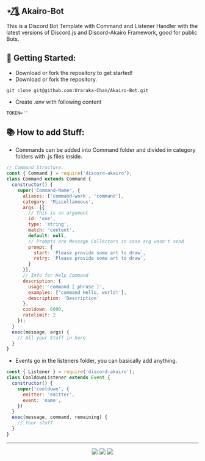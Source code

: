 ## ⋆˚🌺⃤ Akairo-Bot
This is a Discord Bot Template with Command and Listener Handler with the latest versions of Discord.js and Discord-Akairo Framework, good for public Bots.

## 📒 Getting Started:
* Download or fork the repository to get started!
* Download or fork the repository.
```
git clone git@github.com:Uraraka-Chan/Akairo-Bot.git
```
* Create .env with following content
````
TOKEN=''
````

## 📚 How to add Stuff:
* Commands can be added into Command folder and divided in category folders with .js files inside.
```js script
// Command Structure.
const { Command } = require('discord-akairo');
class Command extends Command {
  constructor() {
    super('Command-Name', {
      aliases: ['command-work', 'command'],
      category: 'Miscellaneous',
      args: [{ 
        // This is an argument
        id: 'one', 
        type: 'string', 
        match: 'content', 
        default: null, 
        // Prompts are Message Collectors in case arg wasn't send
        prompt: {
          start: `Please provide some art to draw`,
          retry: `Please provide some art to draw`,    
        } 
      }],
      // Info for Help Command
      description: {
        usage: 'command [ phrase ]',
        examples: ['command Hello, world!'],
        description: 'Description'
      },
      cooldown: 6000,
      ratelimit: 2
    });
  }
  exec(message, args) {
    // All your Stuff in here 
  }
}
```
* Events go in the listeners folder, you can basically add anything.
```js script
const { Listener } = require('discord-akairo');
class CooldownListener extends Event {
  constructor() {
    super('cooldown', {
      emitter: 'emitter',
      event: 'name',
    })
  }
  exec(message, command, remaining) {
    // Your stuff.
  }
}
```

---
<div align=center>
  <img src="https://forthebadge.com/images/badges/built-with-love.svg" />
  <img src="https://forthebadge.com/images/badges/made-with-javascript.svg" />
  <img src="https://forthebadge.com/images/badges/powered-by-qt.svg" />
</div>

